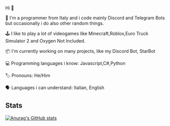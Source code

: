 Hi 👋

👥 I'm a programmer from Italy and i code mainly Discord and Telegram Bots but occasionally i do also other random things.

🕹 I like to play a lot of videogames like Minecraft,Roblox,Euro Truck Simulator 2 and Oxygen Not Included.

📦 I'm currently working on many projects, like my Discord Bot, StarBot

💻 Programming languages i know: Javascript,C#,Python

🏷 Pronouns: He/Him

🗣 Languages i can understand: Italian, English

## Stats
[![Anurag's GitHub stats](https://github-readme-stats.vercel.app/api?username=AlexDiego123&show_icons=true&theme=github_dark)](https://github.com/anuraghazra/github-readme-stats)
